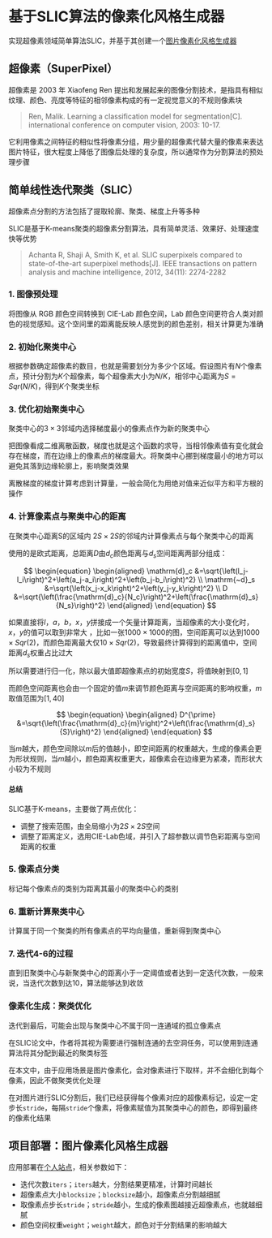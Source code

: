 # 基于SLIC算法的像素化风格生成器

实现超像素领域简单算法SLIC，并基于其创建一个[图片像素化风格生成器](https://alexair059.github.io/SLIC-Pixelation/)

## 超像素（SuperPixel）

超像素是 2003 年 Xiaofeng Ren 提出和发展起来的图像分割技术，是指具有相似纹理、颜色、亮度等特征的相邻像素构成的有一定视觉意义的不规则像素块

> Ren, Malik. Learning a classification model for segmentation[C]. international conference on computer vision, 2003: 10-17.

它利用像素之间特征的相似性将像素分组，用少量的超像素代替大量的像素来表达图片特征，很大程度上降低了图像后处理的复杂度，所以通常作为分割算法的预处理步骤

## 简单线性迭代聚类（SLIC）

超像素点分割的方法包括了提取轮廓、聚类、梯度上升等多种

SLIC是基于K-means聚类的超像素分割算法，具有简单灵活、效果好、处理速度快等优势

> Achanta R, Shaji A, Smith K, et al. SLIC superpixels compared to state-of-the-art superpixel methods[J]. IEEE transactions on pattern analysis and machine intelligence, 2012, 34(11): 2274-2282

### 1. 图像预处理

将图像从 RGB 颜色空间转换到 CIE-Lab 颜色空间，Lab 颜色空间更符合人类对颜色的视觉感知。这个空间里的距离能反映人感觉到的颜色差别，相关计算更为准确

### 2. 初始化聚类中心

根据参数确定超像素的数目，也就是需要划分为多少个区域。假设图片有$N$个像素点，预计分割为$K$个超像素，每个超像素大小为$N/K$，相邻中心距离为$S=Sqr(N/K)$，得到$K$个聚类坐标

### 3. 优化初始聚类中心

聚类中心的$3\times3$邻域内选择梯度最小的像素点作为新的聚类中心

把图像看成二维离散函数，梯度也就是这个函数的求导，当相邻像素值有变化就会存在梯度，而在边缘上的像素点的梯度最大。将聚类中心挪到梯度最小的地方可以避免其落到边缘轮廓上，影响聚类效果

离散梯度的梯度计算考虑到计算量，一般会简化为用绝对值来近似平方和平方根的操作

### 4. 计算像素点与聚类中心的距离

在聚类中心距离S的区域内 $2S\times2S$的邻域内计算像素点与每个聚类中心的距离

使用的是欧式距离，总距离$D$由$d_c$颜色距离与$d_s$空间距离两部分组成：

$$
\begin{equation}
\begin{aligned}
\mathrm{d}_c &=\sqrt{\left(l_j-l_i\right)^2+\left(a_j-a_i\right)^2+\left(b_j-b_i\right)^2} \\
\mathrm{~d}_s &=\sqrt{\left(x_j-x_k\right)^2+\left(y_j-y_k\right)^2} \\
D &=\sqrt{\left(\frac{\mathrm{d}_c}{N_c}\right)^2+\left(\frac{\mathrm{d}_s}{N_s}\right)^2}
\end{aligned}
\end{equation}
$$

如果直接将$l$，$a$，$b$，$x$，$y$拼接成一个矢量计算距离，当超像素的大小变化时，$x$，$y$的值可以取到非常大 ，比如一张$1000\times1000$的图，空间距离可以达到$1000\times Sqr(2)$，而颜色距离最大仅$10\times Sqr(2)$，导致最终计算得到的距离值中，空间距离$d_s$权重占比过大

所以需要进行归一化，除以最大值即超像素点的初始宽度$S$，将值映射到$[0,1]$

而颜色空间距离也会由一个固定的值$m$来调节颜色距离与空间距离的影响权重，$m$取值范围为$[1,40]$

$$
\begin{equation}
\begin{aligned}
D^{\prime} &=\sqrt{\left(\frac{\mathrm{d}_c}{m}\right)^2+\left(\frac{\mathrm{d}_s}{S}\right)^2}
\end{aligned}
\end{equation}
$$

当$m$越大，颜色空间除以$m$后的值越小，即空间距离的权重越大，生成的像素会更为形状规则，当$m$越小，颜色距离权重更大，超像素会在边缘更为紧凑，而形状大小较为不规则

#### 总结

SLIC基于K-means，主要做了两点优化：

- 调整了搜索范围，由全局缩小为$2S \times 2S$空间
- 调整了距离定义，选用CIE-Lab色域，并引入了超参数以调节色彩距离与空间距离的权重

### 5. 像素点分类

标记每个像素点的类别为距离其最小的聚类中心的类别

### 6. 重新计算聚类中心

计算属于同一个聚类的所有像素点的平均向量值，重新得到聚类中心

### 7. 迭代4-6的过程

直到旧聚类中心与新聚类中心的距离小于一定阈值或者达到一定迭代次数，一般来说，当迭代次数到达$10$，算法能够达到收敛

### 像素化生成：聚类优化

迭代到最后，可能会出现与聚类中心不属于同一连通域的孤立像素点

在SLIC论文中，作者将其视为需要进行强制连通的去空洞任务，可以使用到连通算法将其分配到最近的聚类标签

在本文中，由于应用场景是图片像素化，会对像素进行下取样，并不会细化到每个像素，因此不做聚类优化处理

在对图片进行SLIC分割后，我们已经获得每个像素对应的超像素标记，设定一定步长`stride`，每隔`stride`个像素，将像素赋值为其聚类中心的颜色，即得到最终的像素化结果

## 项目部署：图片像素化风格生成器

应用部署在[个人站点](https://alexair059.github.io/SLIC-Pixelation/)，相关参数如下：

- 迭代次数`iters`；`iters`越大，分割结果更精准，计算时间越长
- 超像素点大小`blocksize`；`blocksize`越小，超像素点分割越细腻
- 取像素点步长`stride`；`stride`越小，生成的像素图越接近超像素点，也就越细腻
- 颜色空间权重`weight`；`weight`越大，颜色对于分割结果的影响越大

